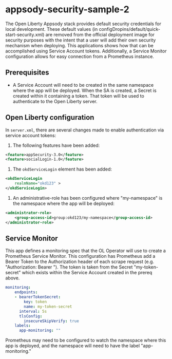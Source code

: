 # appsody-security-sample-2

The Open Liberty Appsody stack provides default security credentials for local development. These default values (in configDropins/default/quick-start-security.xml) are removed from the official deployment image for security purposes with the intent that a user will add their own security mechanism when deploying. This applications shows how that can be accomplished using Service Account tokens. Additionally, a Service Monitor configuration allows for easy connection from a Prometheus instance.

## Prerequisites 

* A Service Account will need to be created in the same namespace where the app will be deployed. When the SA is created, a Secret is created within it containing a token. That token will be used to authenticate to the Open Liberty server.

## Open Liberty configuration

In `server.xml`, there are several changes made to enable authentication via service account tokens:

1. The following features have been added:
```xml
<feature>appSecurity-3.0</feature>
<feature>socialLogin-1.0</feature>
```

1. The `okdServiceLogin` element has been added:
```xml
<okdServiceLogin
    realmName="okd123" >
</okdServiceLogin>
```

1. An administrative-role has been configured where "my-namespace" is the namespace where the app will be deployed:

```xml
<administrator-role>
    <group-access-id>group:okd123/my-namespace</group-access-id>
</administrator-role>
``` 


## Service Monitor

This app defines a monitoring spec that the OL Operator will use to create a Prometheus Service Monitor. This configuration has Prometheus add a Bearer Token to the Authorization header of each scrape request (e.g. "Authorization: Bearer <token>"). The token is taken from the Secret "my-token-secret" which exists within the Service Account created in the prereq above. 

```yaml
monitoring:
    endpoints:
    - bearerTokenSecret:
        key: token
        name: my-token-secret
      interval: 5s
      tlsConfig:
        insecureSkipVerify: true
    labels:
      app-monitoring: ""
```

Prometheus may need to be configured to watch the namespace where this app is deployed, and the namespace will need to have the label "app-monitoring."
